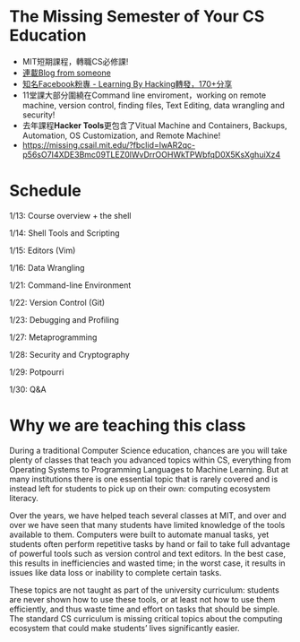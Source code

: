 # The Missing Semester of Your CS Education
* MIT短期課程，轉職CS必修課!
* [連載Blog from someone](https://blog.gslin.org/archives/2020/02/15/9408/mit-%E7%9A%84%E3%80%8Cthe-missing-semester-of-your-cs-education%E3%80%8D/)
* [知名Facebook粉專 - Learning By Hacking轉發，170+分享](https://www.facebook.com/datasci.info/photos/a.379757428885161/1217568378437391/?type=3&theater)
* 11堂課大部分圍繞在Command line enviroment，working on remote machine, version control, finding files, Text Editing, data wrangling and security!
* 去年課程**Hacker Tools**更包含了Vitual Machine and Containers, Backups, Automation, OS Customization, and Remote Machine!
* https://missing.csail.mit.edu/?fbclid=IwAR2qc-p56sO7I4XDE3Bmc09TLEZ0lWvDrrOOHWkTPWbfqD0X5KsXghuiXz4

# Schedule

1/13: Course overview + the shell

1/14: Shell Tools and Scripting

1/15: Editors (Vim)

1/16: Data Wrangling

1/21: Command-line 
Environment

1/22: Version Control (Git)

1/23: Debugging and Profiling

1/27: Metaprogramming

1/28: Security and Cryptography

1/29: Potpourri

1/30: Q&A

# Why we are teaching this class
During a traditional Computer Science education, chances are you will take plenty of classes that teach you advanced topics within CS, everything from Operating Systems to Programming Languages to Machine Learning. But at many institutions there is one essential topic that is rarely covered and is instead left for students to pick up on their own: computing ecosystem literacy.

Over the years, we have helped teach several classes at MIT, and over and over we have seen that many students have limited knowledge of the tools available to them. Computers were built to automate manual tasks, yet students often perform repetitive tasks by hand or fail to take full advantage of powerful tools such as version control and text editors. In the best case, this results in inefficiencies and wasted time; in the worst case, it results in issues like data loss or inability to complete certain tasks.

These topics are not taught as part of the university curriculum: students are never shown how to use these tools, or at least not how to use them efficiently, and thus waste time and effort on tasks that should be simple. The standard CS curriculum is missing critical topics about the computing ecosystem that could make students’ lives significantly easier.